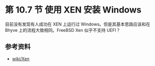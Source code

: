 # 第 10.7 节 使用 XEN 安装 Windows

目前没有发现有人成功在 XEN 上运行过 Windows。但是其基本思路应该和在 Bhyve 上的流程大致相同。FreeBSD Xen 似乎不支持 UEFI？

## 参考资料

- [wiki/Xen](https://wiki.freebsd.org/Xen)
